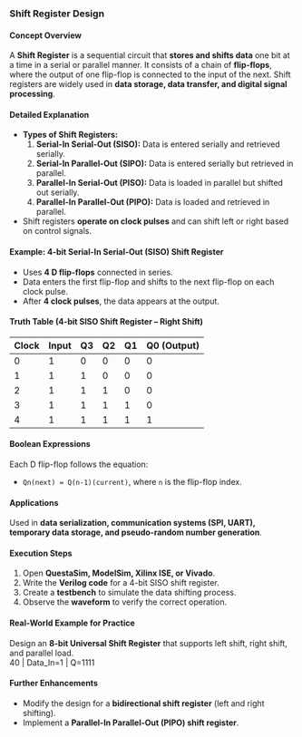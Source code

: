 ### **Shift Register Design**  

#### **Concept Overview**  
A **Shift Register** is a sequential circuit that **stores and shifts data** one bit at a time in a serial or parallel manner. It consists of a chain of **flip-flops**, where the output of one flip-flop is connected to the input of the next. Shift registers are widely used in **data storage, data transfer, and digital signal processing**.

#### **Detailed Explanation**  
- **Types of Shift Registers:**  
  1. **Serial-In Serial-Out (SISO):** Data is entered serially and retrieved serially.  
  2. **Serial-In Parallel-Out (SIPO):** Data is entered serially but retrieved in parallel.  
  3. **Parallel-In Serial-Out (PISO):** Data is loaded in parallel but shifted out serially.  
  4. **Parallel-In Parallel-Out (PIPO):** Data is loaded and retrieved in parallel.  
- Shift registers **operate on clock pulses** and can shift left or right based on control signals.  

#### **Example: 4-bit Serial-In Serial-Out (SISO) Shift Register**  
- Uses **4 D flip-flops** connected in series.  
- Data enters the first flip-flop and shifts to the next flip-flop on each clock pulse.  
- After **4 clock pulses**, the data appears at the output.  

#### **Truth Table (4-bit SISO Shift Register – Right Shift)**  

| Clock | Input | Q3 | Q2 | Q1 | Q0 (Output) |  
|-------|-------|----|----|----|------------|  
| 0     | 1     | 0  | 0  | 0  | 0          |  
| 1     | 1     | 1  | 0  | 0  | 0          |  
| 2     | 1     | 1  | 1  | 0  | 0          |  
| 3     | 1     | 1  | 1  | 1  | 0          |  
| 4     | 1     | 1  | 1  | 1  | 1          |  

#### **Boolean Expressions**  
Each D flip-flop follows the equation:  
- `Qn(next) = Q(n-1)(current)`, where `n` is the flip-flop index.  

#### **Applications**  
Used in **data serialization, communication systems (SPI, UART), temporary data storage, and pseudo-random number generation**.  

#### **Execution Steps**  
1. Open **QuestaSim, ModelSim, Xilinx ISE, or Vivado**.  
2. Write the **Verilog code** for a 4-bit SISO shift register.  
3. Create a **testbench** to simulate the data shifting process.  
4. Observe the **waveform** to verify the correct operation.  

#### **Real-World Example for Practice**  
Design an **8-bit Universal Shift Register** that supports left shift, right shift, and parallel load.  
40  | Data_In=1 | Q=1111  

#### **Further Enhancements**  
- Modify the design for a **bidirectional shift register** (left and right shifting).  
- Implement a **Parallel-In Parallel-Out (PIPO) shift register**.
